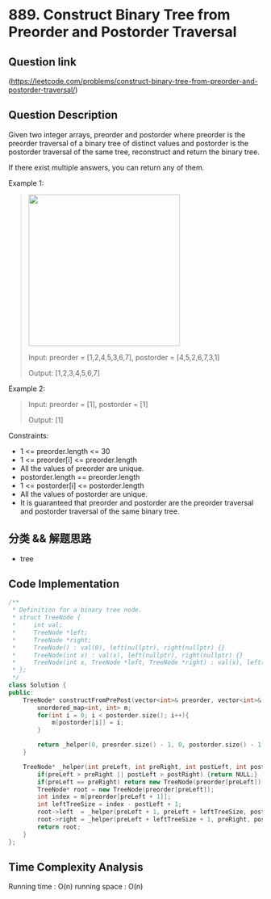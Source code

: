 # 889. Construct Binary Tree from Preorder and Postorder Traversal

## Question link
(https://leetcode.com/problems/construct-binary-tree-from-preorder-and-postorder-traversal/)

## Question Description
Given two integer arrays, preorder and postorder where preorder is the preorder traversal of a binary tree of distinct values and postorder is the postorder traversal of the same tree, reconstruct and return the binary tree.

If there exist multiple answers, you can return any of them.

Example 1:
> <img src="https://assets.leetcode.com/uploads/2021/07/24/lc-prepost.jpg" width="300" />
>
> Input: preorder = [1,2,4,5,3,6,7], postorder = [4,5,2,6,7,3,1]
>
> Output: [1,2,3,4,5,6,7]

Example 2:
>
> Input: preorder = [1], postorder = [1]
>
> Output: [1]

Constraints:
- 1 <= preorder.length <= 30
- 1 <= preorder[i] <= preorder.length
- All the values of preorder are unique.
- postorder.length == preorder.length
- 1 <= postorder[i] <= postorder.length
- All the values of postorder are unique.
- It is guaranteed that preorder and postorder are the preorder traversal and postorder traversal of the same binary tree.

## 分类 && 解题思路
- tree

## Code Implementation
```c++
/**
 * Definition for a binary tree node.
 * struct TreeNode {
 *     int val;
 *     TreeNode *left;
 *     TreeNode *right;
 *     TreeNode() : val(0), left(nullptr), right(nullptr) {}
 *     TreeNode(int x) : val(x), left(nullptr), right(nullptr) {}
 *     TreeNode(int x, TreeNode *left, TreeNode *right) : val(x), left(left), right(right) {}
 * };
 */
class Solution {
public:
    TreeNode* constructFromPrePost(vector<int>& preorder, vector<int>& postorder) {
        unordered_map<int, int> m;
        for(int i = 0; i < postorder.size(); i++){
            m[postorder[i]] = i;
        }

        return _helper(0, preorder.size() - 1, 0, postorder.size() - 1, preorder, postorder, m);
    }

    TreeNode* _helper(int preLeft, int preRight, int postLeft, int postRight, vector<int>& preorder, vector<int>& postorder, unordered_map<int, int>& m){
        if(preLeft > preRight || postLeft > postRight) {return NULL;}
        if(preLeft == preRight) return new TreeNode(preorder[preLeft]); // otherwise cannot 
        TreeNode* root = new TreeNode(preorder[preLeft]);
        int index = m[preorder[preLeft + 1]];
        int leftTreeSize = index - postLeft + 1;
        root->left  = _helper(preLeft + 1, preLeft + leftTreeSize, postLeft, postLeft + leftTreeSize - 1, preorder, postorder, m);
        root->right = _helper(preLeft + leftTreeSize + 1, preRight, postLeft + leftTreeSize, postRight - 1, preorder, postorder, m);
        return root;
    }
};
```

## Time Complexity Analysis
Running time  : O(n)
running space : O(n)